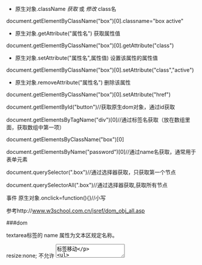 * 原生对象.className  *获取* 或 *修改* class名


document.getElementByClassName("box")[0].classname="box active"

* 原生对象.getAttribute("属性名") 获取属性值

document.getElementByClassName("box")[0].getAttribute("class")

* 原生对象.setAttribute("属性名",属性值) 设置该属性的属性值

document.getElementByClassName("box")[0].setAttribute("class","active")

* 原生对象.removeAttribute("属性名") 删除该属性

document.getElementByClassName("box")[0].setAttribute("href")


document.getElementById("button")//获取原生dom对象，通过id获取

document.getElementsByTagName("div")[0]//通过标签名获取（放在数组里面，获取数组中第一项）


document.getElementsByClassName("box")[0]

document.getElementsByName("password")[0]//通过name名获取，通常用于表单元素


document.querySelector(".box")//通过选择器获取，只获取第一个节点

document.querySelectorAll(".box")//通过选择器获取,获取所有节点

事件   原生对象.onclick=function(){}//小写

参考http://www.w3school.com.cn/jsref/dom_obj_all.asp


###dom

textarea标签的  name 属性为文本区规定名称。

resize:none; 不允许 <textarea>标签移动




* 原生对象.value  用于表单元素获取和修改内容（value是属性后面不能加括号，拿到的是字符串类型）

* 原生对象.innerHTML   标签获取文本内容（innerHTML是属性后面不能加括号）


* document.createElement("li")  创建标签(即文档创建元素)

* 原生对象.appendChild(li)将li放到原生对象内部最后面（作为最后一个子集）

* 原生对象(父级).insertBefore(添加的元素，子元素)将要添加的子元素添加到已存在的子元素前边

* 原生对象.parentNode  获取原生对象的父级元素（parentNode是属性）

* 原生对象(父级).removeChild(子级)  从父级中删除子级

* 原生对象.childNodes  获取原生对象下的所有子节点，包括空白节点（回车），返回数组

* 原生对象.cloneNode(true)复制一个原生对象，括号里加true完全复制，不加只复制空标签


* 原生对象.firstChild  获取第一个子节点，包括空白节点

* 原生对象.hasAttribute()  检测是否有该属性，返回true或false

* 原生对象.nodeName   返回元素的名称

* 原生对象.nodeType    返回元素的节点类型。1/2/3/4

* 原生对象.nodeValue    设置或返回元素值。

>节点  元素节点1   属性节点2   文本节点3   空白节点4


* 原生对象(父级).replaceChild(新元素，旧元素)


* 原生对象.tagName返回元素的标签名。大写


* 原生对象.textContent设置或返回节点及其后代的文本内容。IE9+



```
常用属性
1  element.id       设置或返回元素的 id。

2  element.innerHTML   设置或者返回元素的内容，可包含节点中的子标签以及内容

3  element.innerText  设置或者返回元素的内容，不包含节点中的子标签以及内容

4  element.className   设置或者 返回元素的类名

5  element.nodeName    返回该节点的大写字母标签名

6  element.nodeType   返回该结点的节点类型，1表示元素节点  2表示属性节点……

7  element.nodeValue  返回该节点的value值，元素节点的该值为null

8  element.childNodes  返回元素的子节点的nodeslist对象，nodelist类似于数组

，有length属性，可以使用方括号 [index] 访问指定索引的值(也可以使用item

(index)方法)。但nodelist并不是数组。

9  element.firstChild/element.lastChild  返回元素的第一个/最后一个子节点(包含

注释节点和文本节点)

10  element.parentNode  返回该结点的父节点

11  element.previousSibling  返回与当前节点同级的上一个节点(包含注释节点和文本节点)

12  element.nextSibling   返回与当前节点同级的下一个节点(包含注释节点和文本节点)

13  element.childElementCount :  返回子元素(不包括文本节点以及注释节点)的个数

14  element.firstElementChild /lastElementChild 返回第一个/最后一个子元素(不

包括文本节点以及注释节点)

15  element.previousElementSibling/nextElementSibling  返回前一个/后一个兄

弟元素(不包括文本节点以及注释节点)

16  element.clientHeight/clientWidth  返回内容的可视高度/宽度（不包括边框，

边距或滚动条）

17  element.offsetHeight/offsetWidth /offsetLeft/offsetTop 返回元素的高度/宽

度/相对于父元素的左偏移/上偏移(包括边框和填充,不包括边距)

18  element.scrollHeight/scrollWidth/scrollLeft/scrollTop返回整个元素的高度（

包括带滚动条的隐蔽的地方）/宽度/返回当前视图中的实际元素的左边缘和左边缘之

间的距离/上边缘的距离

19  element.style  设置或返回元素的行内样式属性。

element.style.backgroundColor  注意，与CSS不同，style的属性要去掉横杠，第

二个单词首字母要大写

20  element.tagName  返回元素的标签名(大写)



常用方法
1  element.appendChild(nodeName)   向元素添加新的子节点，作为最后一个子

节点，并返回该子节点。如需向 HTML DOM 添加新元素，您首先必须创建该元素

，然后把它追加到已有的元素上。


2  element.getAttribute(para)   返回元素节点的指定属性值。

3  element.getAttributeNode(para)   返回指定的属性节点。

4  element.getElementsByTagName(para) 返回拥有指定标签名的所有子元素的集

合。

5  element.hasAttribute(para)  如果元素拥有指定属性，则返回true，否则返回 false。

6  element.insertBefore(insertNode,appointedNode)  在指定的已有的子节点之前插入新节点。

js演示代码：
        var a=document.getElementById('first_form');
        var inputList=document.getElementsByTagName('input');
        var newNode=document.createElement('input');
        var newNode2=document.createTextNode('天马流星拳');
        var br=document.createElement('br');
        newNode.type='radio';
        newNode.name='gongfu';
        newNode.value='tmlxq';
        a.insertBefore(newNode,inputList[2]);
        a.insertBefore(newNode2,inputList[3]);
        a.insertBefore(br,inputList[3]);


7  element.removeAttribute() 从元素中移除指定属性。


8  element.removeChild()   从元素中移除子节点。

9  element.replaceChild(newNode,replaceNode)  把指定节点替换为新节点。

10  element.setAttribute(attrName,attrValue)  把指定属性设置或更改为指定值。

11  element.setAttributeNode()    修改指定属性节点

12  nodelist.item(0) 返回 NodeList 中位于指定下标的节点。
	nodelist[0]
```


###事件委托

事件捕获   事件触发    事件冒泡   

把子级的事件委托给上级，这个上级不是变化的

event.target 获取点击的目标对象(离鼠标最近的对象)


```js
		document.querySelector(".comment").onclick=function(){
			var  ele=event.target
			if(ele.tagName==="BUTTON"&&ele.innerHTML==="删除"){
				this.removeChild(ele.parentNode)
			}
		}
```





























>this.parentNode这个的父级

>document.querySelector('ul').getElementsByTagName("li")[0]

 
>css属性选择器input[type=button]
















































